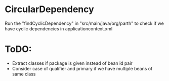 # CircularDependency
Run the "findCyclicDependency"  in "src/main/java/org/parth"  to check if we have cyclic dependencies in applicationcontext.xml
# ToDO:
* Extract classes if package is given instead of bean id pair
*  Consider case of qualifier and primary if we have multiple beans of same class 
